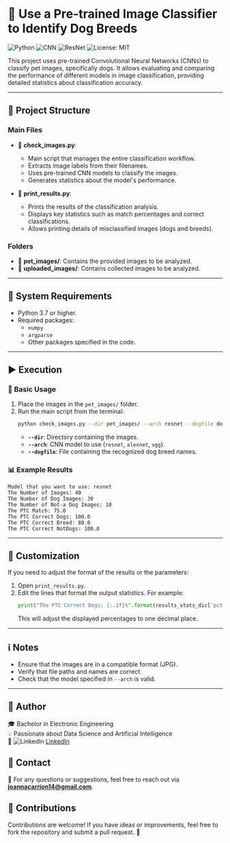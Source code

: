 # 🐶 Use a Pre-trained Image Classifier to Identify Dog Breeds

![Python](https://img.shields.io/badge/Python-3.7%2B-blue?style=flat&logo=python&logoColor=white)
![CNN](https://img.shields.io/badge/CNN-Pretrained-green?style=flat)
![ResNet](https://img.shields.io/badge/Model-ResNet-red?style=flat)
![License: MIT](https://img.shields.io/badge/License-MIT-green.svg)

This project uses pre-trained Convolutional Neural Networks (CNNs) to classify pet images, specifically dogs. It allows evaluating and comparing the performance of different models in image classification, providing detailed statistics about classification accuracy.

---

## 📂 Project Structure

### Main Files

- 📜 **check_images.py**: 
  - Main script that manages the entire classification workflow.
  - Extracts image labels from their filenames.
  - Uses pre-trained CNN models to classify the images.
  - Generates statistics about the model's performance.

- 📜 **print_results.py**: 
  - Prints the results of the classification analysis.
  - Displays key statistics such as match percentages and correct classifications.
  - Allows printing details of misclassified images (dogs and breeds).

### Folders

- 📁 **pet_images/**: Contains the provided images to be analyzed.
- 📁 **uploaded_images/**: Contains collected images to be analyzed.

---

## 🔧 System Requirements

- Python 3.7 or higher.
- Required packages:
  - `numpy`
  - `argparse`
  - Other packages specified in the code.

---

## ▶️ Execution

### 📌 Basic Usage

1. Place the images in the `pet_images/` folder.
2. Run the main script from the terminal:
   ```bash
   python check_images.py --dir pet_images/ --arch resnet --dogfile dognames.txt
   ```
   - **`--dir`**: Directory containing the images.
   - **`--arch`**: CNN model to use (`resnet`, `alexnet`, `vgg`).
   - **`--dogfile`**: File containing the recognized dog breed names.

### 📊 Example Results

```
Model that you want to use: resnet
The Number of Images: 40 
The Number of Dog Images: 30 
The Number of Not-a Dog Images: 10
The PTC Match: 75.0
The PTC Correct Dogs: 100.0
The PTC Correct Breed: 80.0
The PTC Correct NotDogs: 100.0
```

---

## 🎯 Customization

If you need to adjust the format of the results or the parameters:

1. Open `print_results.py`.
2. Edit the lines that format the output statistics. For example:
   ```python
   print("The PTC Correct Dogs: {:.1f}%".format(results_stats_dic['pct_correct_dogs']))
   ```
   This will adjust the displayed percentages to one decimal place.

---

## ℹ️ Notes

- Ensure that the images are in a compatible format (JPG).
- Verify that file paths and names are correct.
- Check that the model specified in `--arch` is valid.

---

## 👤 Author
🎓 Bachelor in Electronic Engineering  
💡 Passionate about Data Science and Artificial Intelligence  
🔗 ![LinkedIn](https://img.shields.io/badge/LinkedIn-Joanna%20Carrión%20Pérez-blue?style=flat&logo=linkedin) [LinkedIn](https://www.linkedin.com/in/joanna-carrion-perez/)

## 📩 Contact
📧 For any questions or suggestions, feel free to reach out via **joannacarrion14@gmail.com**.

## 🤝 Contributions
Contributions are welcome! If you have ideas or improvements, feel free to fork the repository and submit a pull request. 🚀
